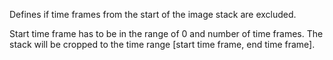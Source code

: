 Defines if time frames from the start of the image stack are excluded. 

Start time frame has to be in the range of 0 and number of time frames. The stack will be cropped to the time range [start time frame, end time frame]. 